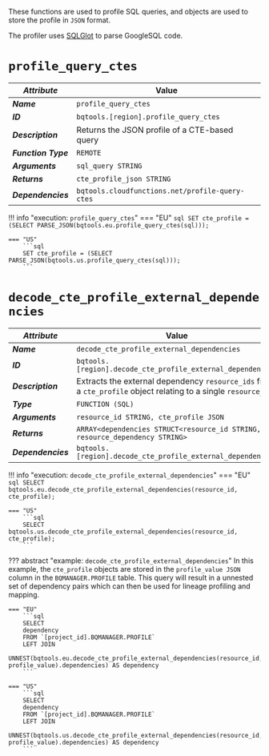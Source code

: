 These functions are used to profile SQL queries, and objects are used to store the profile in `JSON` format. 

The profiler uses [SQLGlot](https://sqlglot.com/) to parse GoogleSQL code.

# **`profile_query_ctes`**
_**Attribute**_ | Value
--- | ---
_**Name**_ | `profile_query_ctes`
_**ID**_ | `bqtools.[region].profile_query_ctes`
_**Description**_ | Returns the JSON profile of a CTE-based query
_**Function Type**_ | `REMOTE`
_**Arguments**_ | `sql_query STRING`
_**Returns**_ | `cte_profile_json STRING`
_**Dependencies**_ | `bqtools.cloudfunctions.net/profile-query-ctes`

!!! info "execution: `profile_query_ctes`"
    === "EU"
        ```sql
        SET cte_profile = (SELECT PARSE_JSON(bqtools.eu.profile_query_ctes(sql)));
        ```

    === "US"
        ```sql
        SET cte_profile = (SELECT PARSE_JSON(bqtools.us.profile_query_ctes(sql)));
        ```

# **`decode_cte_profile_external_dependencies`**
_**Attribute**_ | Value
--- | ---
_**Name**_ | `decode_cte_profile_external_dependencies`
_**ID**_ | `bqtools.[region].decode_cte_profile_external_dependencies`
_**Description**_ | Extracts the external dependency `resource_ids` from a `cte_profile` object relating to a single `resource_id`.
_**Type**_ | `FUNCTION (SQL)`
_**Arguments**_ | `resource_id STRING, cte_profile JSON`
_**Returns**_ | `ARRAY<dependencies STRUCT<resource_id STRING, resource_dependency STRING>`
_**Dependencies**_ | `bqtools.[region].decode_cte_profile_external_dependencies`

!!! info "execution: `decode_cte_profile_external_dependencies`"
    === "EU"
        ```sql
        SELECT  bqtools.eu.decode_cte_profile_external_dependencies(resource_id, cte_profile);
        ```

    === "US"
        ```sql
        SELECT  bqtools.us.decode_cte_profile_external_dependencies(resource_id, cte_profile);
        ```

??? abstract "example: `decode_cte_profile_external_dependencies`"
    In this example, the `cte_profile` objects are stored in the `profile_value JSON` column in the `BQMANAGER.PROFILE` table. This query will result in a unnested set of dependency pairs which can then be used for lineage profiling and mapping.

    === "EU"
        ```sql
        SELECT 
        dependency
        FROM `[project_id].BQMANAGER.PROFILE`
        LEFT JOIN 
        UNNEST(bqtools.eu.decode_cte_profile_external_dependencies(resource_id, profile_value).dependencies) AS dependency
        ```

    === "US"
        ```sql
        SELECT 
        dependency
        FROM `[project_id].BQMANAGER.PROFILE`
        LEFT JOIN 
        UNNEST(bqtools.us.decode_cte_profile_external_dependencies(resource_id, profile_value).dependencies) AS dependency
        ```
    